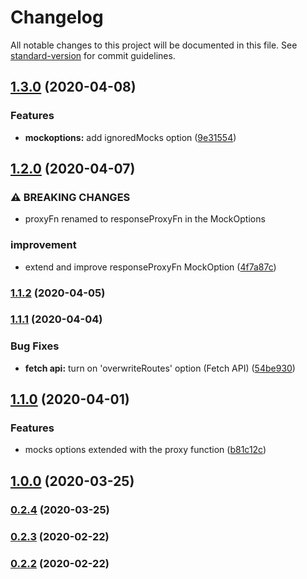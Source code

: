 # Changelog

All notable changes to this project will be documented in this file. See [standard-version](https://github.com/conventional-changelog/standard-version) for commit guidelines.

## [1.3.0](https://github.com/ivan-rozhon/http-mocks/compare/v1.2.0...v1.3.0) (2020-04-08)


### Features

* **mockoptions:** add ignoredMocks option ([9e31554](https://github.com/ivan-rozhon/http-mocks/commit/9e31554186f2a6cf86e51e5b24fd0032587f3c21))

## [1.2.0](https://github.com/ivan-rozhon/http-mocks/compare/v1.1.2...v1.2.0) (2020-04-07)


### ⚠ BREAKING CHANGES

* proxyFn renamed to responseProxyFn in the MockOptions

### improvement

* extend and improve responseProxyFn MockOption ([4f7a87c](https://github.com/ivan-rozhon/http-mocks/commit/4f7a87c674d97440f5a14294537e08fbc8f8dd3a))

### [1.1.2](https://github.com/ivan-rozhon/http-mocks/compare/v1.1.1...v1.1.2) (2020-04-05)

### [1.1.1](https://github.com/ivan-rozhon/http-mocks/compare/v1.1.0...v1.1.1) (2020-04-04)


### Bug Fixes

* **fetch api:** turn on 'overwriteRoutes' option (Fetch API) ([54be930](https://github.com/ivan-rozhon/http-mocks/commit/54be930da9c0abaa6f1b6d1f84e69c674d64c55a))

## [1.1.0](https://github.com/ivan-rozhon/http-mocks/compare/v1.0.0...v1.1.0) (2020-04-01)


### Features

* mocks options extended with the proxy function ([b81c12c](https://github.com/ivan-rozhon/http-mocks/commit/b81c12c746612bdb98cf66fe59c44654671e4496))

## [1.0.0](https://github.com/ivan-rozhon/http-mocks/compare/v0.2.4...v1.0.0) (2020-03-25)

### [0.2.4](https://github.com/ivan-rozhon/http-mocks/compare/v0.2.3...v0.2.4) (2020-03-25)

### [0.2.3](https://github.com/ivan-rozhon/http-mocks/compare/v0.2.2...v0.2.3) (2020-02-22)

### [0.2.2](https://github.com/ivan-rozhon/http-mocks/compare/v0.0.0...v0.2.2) (2020-02-22)
